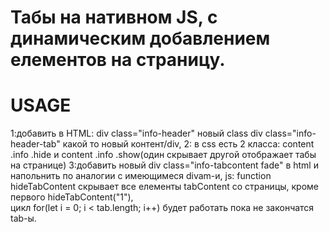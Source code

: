 # Табы на нативном JS, с динамическим добавлением елементов на страницу.

# USAGE
 1:добавить в  HTML: div class="info-header" новый class div class="info-header-tab" какой то новый контент/div,
 2: в css есть 2 класса: content .info .hide и content .info .show(один скрывает другой отображает табы на странице)
 3:добавить новый div class="info-tabcontent fade" в html и напольнить по аналогии с имеющимеся divam-и,
js: function hideTabContent скрывает все елементы tabContent со страницы, кроме первого hideTabContent("1"),  
		цикл for(let i = 0; i < tab.length; i++) будет работать пока не закончатся tab-ы.	
	
